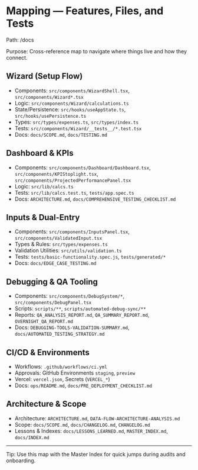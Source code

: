 # Mapping — Features, Files, and Tests

Path: /docs

Purpose: Cross-reference map to navigate where things live and how they connect.

## Wizard (Setup Flow)

- Components: `src/components/WizardShell.tsx`, `src/components/Wizard*.tsx`
- Logic: `src/components/Wizard/calculations.ts`
- State/Persistence: `src/hooks/useAppState.ts`, `src/hooks/usePersistence.ts`
- Types: `src/types/expenses.ts`, `src/types/index.ts`
- Tests: `src/components/Wizard/__tests__/*.test.tsx`
- Docs: `docs/SCOPE.md`, `docs/TESTING.md`

## Dashboard & KPIs

- Components: `src/components/Dashboard/Dashboard.tsx`, `src/components/KPIStoplight.tsx`, `src/components/ProjectedPerformancePanel.tsx`
- Logic: `src/lib/calcs.ts`
- Tests: `src/lib/calcs.test.ts`, `tests/app.spec.ts`
- Docs: `ARCHITECTURE.md`, `docs/COMPREHENSIVE_TESTING_CHECKLIST.md`

## Inputs & Dual-Entry

- Components: `src/components/InputsPanel.tsx`, `src/components/ValidatedInput.tsx`
- Types & Rules: `src/types/expenses.ts`
- Validation Utilities: `src/utils/validation.ts`
- Tests: `tests/basic-functionality.spec.js`, `tests/generated/*`
- Docs: `docs/EDGE_CASE_TESTING.md`

## Debugging & QA Tooling

- Components: `src/components/DebugSystem/*`, `src/components/DebugPanel.tsx`
- Scripts: `scripts/**`, `scripts/automated-debug-sync/**`
- Reports: `QA_ANALYSIS_REPORT.md`, `QA_SUMMARY_REPORT.md`, `OVERNIGHT_QA_REPORT.md`
- Docs: `DEBUGGING-TOOLS-VALIDATION-SUMMARY.md`, `docs/AUTOMATED_TESTING_STRATEGY.md`

## CI/CD & Environments

- Workflows: `.github/workflows/ci.yml`
- Approvals: GitHub Environments `staging`, `preview`
- Vercel: `vercel.json`, Secrets (`VERCEL_*`)
- Docs: `ops/README.md`, `docs/PRE_DEPLOYMENT_CHECKLIST.md`

## Architecture & Scope

- Architecture: `ARCHITECTURE.md`, `DATA-FLOW-ARCHITECTURE-ANALYSIS.md`
- Scope: `docs/SCOPE.md`, `docs/CHANGELOG.md`, `CHANGELOG.md`
- Lessons & Indexes: `docs/LESSONS_LEARNED.md`, `MASTER_INDEX.md`, `docs/INDEX.md`

---

Tip: Use this map with the Master Index for quick jumps during audits and onboarding.
